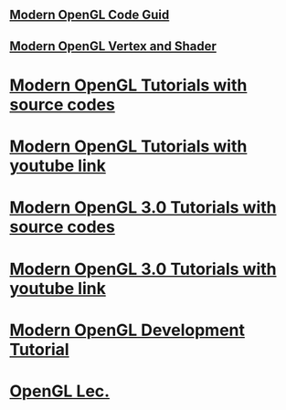 [Modern OpenGL Code Guid](http://webnautes.tistory.com/1103?category=707181)
----------------------------------------------------------------------------

[Modern OpenGL Vertex and Shader](http://webnautes.tistory.com/1153?category=707181)
------------------------------------------------------------------------------------

[Modern OpenGL Tutorials with source codes](https://github.com/SonarSystems/OpenGL-Tutorials)
=============================================================================================

[Modern OpenGL Tutorials with youtube link](https://www.youtube.com/watch?v=vGptI11wRxE)
========================================================================================

[Modern OpenGL 3.0 Tutorials with source codes](http://github.com/SonarSystems/Modern-OpenGL-Tutorials)
=======================================================================================================

[Modern OpenGL 3.0 Tutorials with youtube link](https://www.youtube.com/watch?annotation_id=annotation_3716210897&feature=iv&index=2&list=PLRtjMdoYXLf6zUMDJVRZYV-6g6n62vet8&src_vid=vGptI11wRxE&v=mGC4T9AG4nc)
===============================================================================================================================================================================================================

[Modern OpenGL Development Tutorial](http://ogldev.atspace.co.uk/index.html)
============================================================================

[OpenGL Lec.](http://alleysark.tistory.com/264?category=543622)
===============================================================
